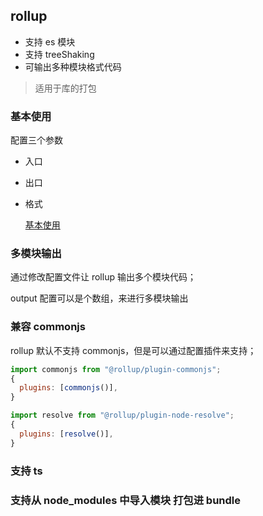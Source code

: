 ## rollup

- 支持 es 模块
- 支持 treeShaking
- 可输出多种模块格式代码

> 适用于库的打包

### 基本使用

配置三个参数

- 入口
- 出口
- 格式

  [基本使用](./esModule/doc.md)

### 多模块输出

通过修改配置文件让 rollup 输出多个模块代码；

output 配置可以是个数组，来进行多模块输出

### 兼容 commonjs

rollup 默认不支持 commonjs，但是可以通过配置插件来支持；

```js
import commonjs from "@rollup/plugin-commonjs";
{
  plugins: [commonjs()],
}
```

```js
import resolve from "@rollup/plugin-node-resolve";
{
  plugins: [resolve()],
}
```

### 支持 ts

### 支持从 node_modules 中导入模块 打包进 bundle
